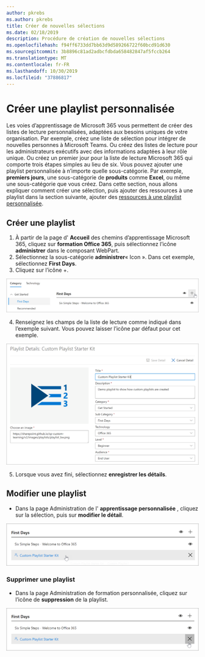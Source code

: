 ```yaml
---
author: pkrebs
ms.author: pkrebs
title: Créer de nouvelles sélections
ms.date: 02/18/2019
description: Procédure de création de nouvelles sélections
ms.openlocfilehash: f94ff6733dd7bb63d9d589266722f60bcd91d630
ms.sourcegitcommit: 3b8896c81ad2adbcfdbda658482847af5fccb264
ms.translationtype: MT
ms.contentlocale: fr-FR
ms.lasthandoff: 10/30/2019
ms.locfileid: "37886817"
---
```

# <a name="create-a-custom-playlist"></a>Créer une playlist personnalisée

Les voies d’apprentissage de Microsoft 365 vous permettent de créer des listes de lecture personnalisées, adaptées aux besoins uniques de votre organisation. Par exemple, créez une liste de sélection pour intégrer de nouvelles personnes à Microsoft Teams. Ou créez des listes de lecture pour les administrateurs exécutifs avec des informations adaptées à leur rôle unique. Ou créez un premier jour pour la liste de lecture Microsoft 365 qui comporte trois étapes simples au lieu de six. Vous pouvez ajouter une playlist personnalisée à n’importe quelle sous-catégorie. Par exemple, **premiers jours**, une sous-catégorie de **produits** comme **Excel**, ou même une sous-catégorie que vous créez. Dans cette section, nous allons expliquer comment créer une sélection, puis ajouter des ressources à une playlist dans la section suivante, ajouter des [ressources à une playlist personnalisée](custom_addassets.md).

## <a name="create-a-playlist"></a>Créer une playlist 

1. À partir de la page d' **Accueil** des chemins d’apprentissage Microsoft 365, cliquez sur **formation Office 365**, puis sélectionnez l’icône **administrer** dans le composant WebPart. 
2. Sélectionnez la sous-catégorie **administrer**« Icon ». Dans cet exemple, sélectionnez **First Days**.  
3. Cliquez sur l’icône +.  

![CG-newplaylistbtn. png](media/cg-newplaylistbtn.png)

4.  Renseignez les champs de la liste de lecture comme indiqué dans l’exemple suivant. Vous pouvez laisser l’icône par défaut pour cet exemple. 

![CG-newplaylistdetails. png](media/cg-newplaylistdetails.png)

5.  Lorsque vous avez fini, sélectionnez **enregistrer les détails**. 

## <a name="edit-a-playlist"></a>Modifier une playlist

- Dans la page Administration de l' **apprentissage personnalisée** , cliquez sur la sélection, puis sur **modifier le détail**.  

![CG-editplaylist. png](media/cg-editplaylist.png)

### <a name="delete-a-playlist"></a>Supprimer une playlist

- Dans la page Administration de formation personnalisée, cliquez sur l’icône de **suppression** de la playlist.  

![CG-deleteplaylist. png](media/cg-deleteplaylist.png)
